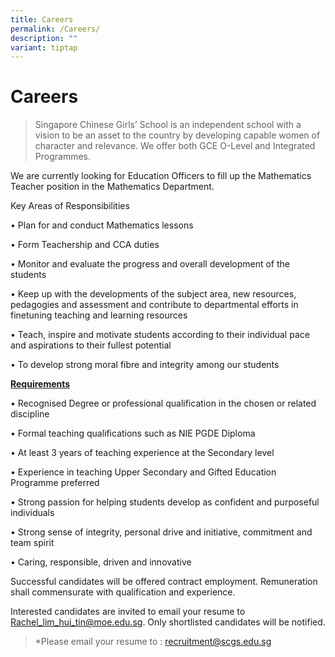 ```yaml
---
title: Careers
permalink: /Careers/
description: ""
variant: tiptap
---
```

<h1><strong>Careers</strong></h1>
<blockquote>
<p>Singapore Chinese Girls’ School is an independent school with a vision
to be an asset to the country by developing capable women of character
and relevance. We offer both GCE O-Level and Integrated Programmes.</p>
</blockquote>
<p>We are currently looking for Education Officers to fill up the Mathematics
Teacher position in the Mathematics Department.</p>
<p>Key Areas of Responsibilities</p>
<p>• Plan for and conduct Mathematics lessons</p>
<p>• Form Teachership and CCA duties</p>
<p>• Monitor and evaluate the progress and overall development of the students</p>
<p>• Keep up with the developments of the subject area, new resources, pedagogies
and assessment and contribute to departmental efforts in finetuning teaching
and learning resources</p>
<p>• Teach, inspire and motivate students according to their individual pace
and aspirations to their fullest potential</p>
<p>• To develop strong moral fibre and integrity among our students</p>
<p><strong><u>Requirements</u></strong>
</p>
<p>• Recognised Degree or professional qualification in the chosen or related
discipline</p>
<p>• Formal teaching qualifications such as NIE PGDE Diploma</p>
<p>• At least 3 years of teaching experience at the Secondary level</p>
<p>• Experience in teaching Upper Secondary and Gifted Education Programme
preferred</p>
<p>• Strong passion for helping students develop as confident and purposeful
individuals</p>
<p>• Strong sense of integrity, personal drive and initiative, commitment
and team spirit</p>
<p>• Caring, responsible, driven and innovative</p>
<p>Successful candidates will be offered contract employment. Remuneration
shall commensurate with qualification and experience.</p>
<p>Interested candidates are invited to email your resume to <a href="mailto:Rachel_lim_hui_tin@moe.edu.sg" rel="noopener noreferrer nofollow" target="_blank">Rachel_lim_hui_tin@moe.edu.sg</a>.
Only shortlisted candidates will be notified.</p>
<p></p>
<p></p>
<blockquote>
<p>*Please email your resume to : <a href="mailto:recruitment@scgs.edu.sg" rel="noopener noreferrer nofollow" target="_blank">recruitment@scgs.edu.sg</a>
</p>
</blockquote>
<p></p>
